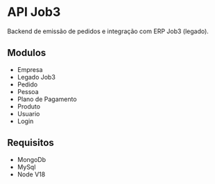 # API Job3

Backend de emissão de pedidos e integração com ERP Job3 (legado).

## Modulos
* Empresa
* Legado Job3
* Pedido
* Pessoa
* Plano de Pagamento
* Produto
* Usuario
* Login

## Requisitos
* MongoDb
* MySql
* Node V18

